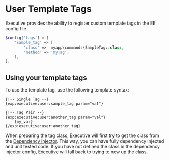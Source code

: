 # User Template Tags

Executive provides the ability to register custom template tags in the EE config file.

```php
$config['tags'] = [
    'sample_tag' => [
        'class' =>  myapp\commands\SampleTag::class,
        'method' => 'myTag',
    ],
];
```

## Using your template tags

To use the template tag, use the following template syntax:

```
{!-- Single Tag --}
{exp:executive:user:sample_tag param="val"}

{!-- Tag Pair --}
{exp:executive:user:another_tag param="val"}
    {my_var}
{/exp:executive:user:another_tag}
```

When preparing the tag class, Executive will first try to get the class from the [Dependency Injector](dependency-injection.md). This way, you can have fully dependency injected and unit tested code. If you have not defined the class in the dependency injector config, Executive will fall back to trying to new up the class.
